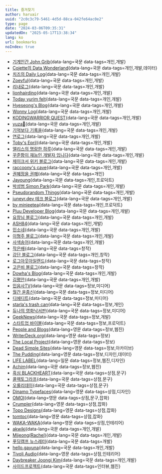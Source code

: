 ```yaml
---
title: 즐겨찾기
author: haruair
uuid: "2c0c3c79-5461-4d5d-88ca-042fe64ac0e2"
type: page
date: "2024-03-06T09:35:31"
updatedOn: "2025-05-17T13:38:34"
lang: ko
url: bookmarks 
noIndex: true
---
```


<div class="bookmark-tags"></div>

- [기계인간 John Grib](https://johngrib.github.io/){data-lang=국문 data-tags=개인,개발}
- [Cojette의 Data Wonderland](https://cojette.github.io/){data-lang=국문 data-tags=개인,개발,데이터}
- [치즈의 Daily Log](https://jiyeonseo.github.io/){data-lang=국문 data-tags=개인,개발}
- [Zoeyful](https://joeyful52.tistory.com/){data-lang=국문 data-tags=개인,개발}
- [리내로그](https://rinae.dev/){data-lang=국문 data-tags=개인,개발}
- [lionhairdino](https://lionhairdino.github.io/){data-lang=국문 data-tags=개인,개발}
- [Today yurim felt](https://milooy.github.io/){data-lang=국문 data-tags=개인,개발}
- [Hyeseong's Blog](https://blog.cometkim.kr/){data-lang=국문 data-tags=개인,개발}
- [Wonny Log](https://wonny.space/writing){data-lang=국문 data-tags=개인,개발}
- [KODINGWARRIOR QUEST](https://kodingwarrior.github.io/posts/){data-lang=국문 data-tags=개인,개발}
- [yuza🍊](https://nvrtmd.hashnode.dev/){data-lang=국문 data-tags=개인,개발}
- [기억보다 기록을](https://jojoldu.tistory.com/){data-lang=국문 data-tags=개인,개발}
- [연로그](https://yeonyeon.tistory.com/){data-lang=국문 data-tags=개인,개발}
- [Toby's Epril](https://tobyepril.tistory.com/){data-lang=국문 data-tags=개인,개발}
- [앨리스의 명랑한 하루](https://yeoneui.com/){data-lang=국문 data-tags=개인,개발}
- [꾸준함이 재능인 개발자 입니다](https://ddururiiiiiii.tistory.com/){data-lang=국문 data-tags=개인,개발}
- [제이크서 위키 블로그](https://jake-seo-dev.tistory.com/){data-lang=국문 data-tags=개인,개발}
- [raccoony's cave](https://blog.raccoony.dev/){data-lang=국문 data-tags=개인,개발}
- [권혜정을 권해](https://kwonejeong.tistory.com/){data-lang=국문 data-tags=개인}
- [Jayoung](https://jayoung.substack.com/){data-lang=국문 data-tags=개인,프로덕트}
- [박성범 Simon Park](https://parksb.github.io/articles.html){data-lang=국문 data-tags=개인,개발}
- [Pseudorandom Things](https://pseudorandomstring.wordpress.com/){data-lang=국문 data-tags=개인,개발}
- [juneyr.dev 테크 블로그](https://juneyr.dev/){data-lang=국문 data-tags=개인,개발}
- [by minieetea](https://minieetea.com/){data-lang=국문 data-tags=개인,프로덕트}
- [Pluu Developer Blog](https://pluu.github.io/){data-lang=국문 data-tags=개인,개발}
- [요창님 블로그](https://medium.com/@totuworld){data-lang=국문 data-tags=개인,개발}
- [ASH84](https://ash84.io/){data-lang=국문 data-tags=개인,개발}
- [민소네](https://minsone.github.io/){data-lang=국문 data-tags=개인,개발}
- [이형주 블로그](https://www.hyungjoo.me/){data-lang=국문 data-tags=개인,개발}
- [사색송어](https://ahnheejong.name/){data-lang=국문 data-tags=개인,개발}
- [작은배](https://jagunbae.com/){data-lang=국문 data-tags=창작}
- [강단 블로그](https://kangminsuk.com/ko/){data-lang=국문 data-tags=개인,창작}
- [로그아웃아일랜드](https://www.logoutisland.com/){data-lang=국문 data-tags=창작}
- [고은비 블로그](https://eunbiko.com/){data-lang=국문 data-tags=창작}
- [Dowha's Blog](https://blog.dowha.kim/){data-lang=국문 data-tags=개인,개발}
- [김평안](https://bepyan.me/){data-lang=국문 data-tags=개인,개발}
- [민음사TV](https://www.youtube.com/@minumsaTV){data-lang=국문 data-tags=정보,미디어}
- [월간 윤종신](https://yoonjongshin.com/){data-lang=국문 data-tags=정보,미디어}
- [디에디트](https://the-edit.co.kr/){data-lang=국문 data-tags=정보,미디어}
- [starla's trash can](https://starlakim.wordpress.com/){data-lang=국문 data-tags=정보,개인}
- [듀나의 영화낙서판](http://www.djuna.kr/xe/review){data-lang=국문 data-tags=정보,미디어}
- [GeekNews](https://news.hada.io/){data-lang=국문 data-tags=정보,개발}
- [스타트업 바이블](https://www.thestartupbible.com/){data-lang=국문 data-tags=정보,프로덕트}
- [People and Blogs](https://peopleandblogs.com/){data-lang=영문 data-tags=정보,웹진}
- [WriterDeck.org](http://www.writerdeck.org/){data-lang=영문 data-tags=정보}
- [The Local Project](https://thelocalproject.com.au/){data-lang=영문 data-tags=정보}
- [Dead Simple Sites](https://deadsimplesites.com/){data-lang=영문 data-tags=정보,아카이브}
- [The Pudding](https://pudding.cool/){data-lang=영문 data-tags=정보,디자인,데이터}
- [LIFE LABEL](https://lifelabel.jp/){data-lang=일문 data-tags=정보,웹진,디자인}
- [Achim](https://have-achim.com/){data-lang=국문 data-tags=정보,웹진}
- [흑심 BLACKHEART](https://blackheart.kr/){data-lang=국문 data-tags=상점,문구}
- [콜렉토그라프](https://collectograph.com/){data-lang=국문 data-tags=상점,문구}
- [오롤리데이](https://www.oh-lolly-day.com/){data-lang=국문 data-tags=상점,문구}
- [Dinamo Typefaces](https://abcdinamo.com/){data-lang=영문 data-tags=상점,디자인}
- [OMOI](https://omoionline.com/){data-lang=영문 data-tags=상점,문구,잡화}
- [Crumpler](https://www.crumpler.com/){data-lang=영문 data-tags=상점,잡화}
- [Topo Designs](https://topodesigns.com/){data-lang=영문 data-tags=상점,잡화}
- [tomtoc](https://www.tomtoc.com/){data-lang=영문 data-tags=상점,잡화}
- [WAKA-WAKA](https://wakawaka.world/){data-lang=영문 data-tags=상점,인테리어}
- [akwiki](https://wiki.g15e.com/){data-lang=국문 data-tags=개인,개발}
- [Mijeong(Rachel)](https://mjspring.medium.com/){data-lang=국문 data-tags=개인,개발}
- [푸딩캠프 뉴스레터](https://puddingcamp.com/newsletters){data-lang=국문 data-tags=개발}
- [hello.gayuna](https://gayuna.github.io/){data-lang=국문 data-tags=개인,개발}
- [Tivoli Audio](https://tivoliaudio.com/){data-lang=영문 data-tags=상점,인테리어}
- [Daybreaker Joongi Kim](https://daybreaker.info/){data-lang=국문 data-tags=개인,개발}
- [사이드프로젝트](https://sideproject.co.kr/){data-lang=국문 data-tags=인터뷰,웹진}

<!-- @template bookmarks -->

